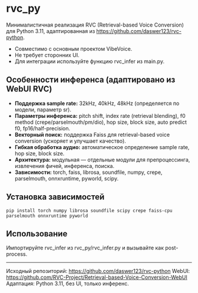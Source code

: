 # rvc_py

Минималистичная реализация RVC (Retrieval-based Voice Conversion) для Python 3.11, адаптированная из https://github.com/daswer123/rvc-python.

- Совместимо с основным проектом VibeVoice.
- Не требует сторонних UI.
- Для интеграции используйте функцию rvc_infer из main.py.

## Особенности инференса (адаптировано из WebUI RVC)

- **Поддержка sample rate:** 32kHz, 40kHz, 48kHz (определяется по модели, параметр sr).
- **Параметры инференса:** pitch shift, index rate (retrieval blending), f0 method (crepe/parselmouth/pm/dio), hop size, block size, auto predict f0, fp16/half-precision.
- **Векторный поиск:** поддержка Faiss для retrieval-based voice conversion (ускоряет и улучшает качество).
- **Гибкая обработка аудио:** автоматическое определение sample rate, hop size, block size.
- **Архитектура:** модульная — отдельные модули для препроцессинга, извлечения фичей, инференса, поиска.
- **Зависимости:** torch, faiss, librosa, soundfile, numpy, crepe, parselmouth, onnxruntime, pyworld, scipy.

## Установка зависимостей

```
pip install torch numpy librosa soundfile scipy crepe faiss-cpu parselmouth onnxruntime pyworld
```

## Использование

Импортируйте rvc_infer из rvc_py/rvc_infer.py и вызывайте как post-process.

---

Исходный репозиторий: https://github.com/daswer123/rvc-python
WebUI: https://github.com/RVC-Project/Retrieval-based-Voice-Conversion-WebUI
Адаптация: Python 3.11, без UI, только инференс.

